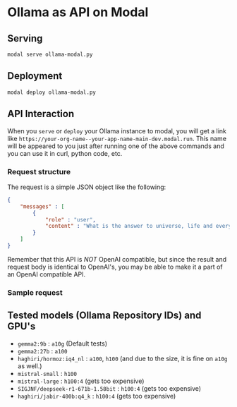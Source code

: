 # Ollama as API on Modal

## Serving 

```
modal serve ollama-modal.py
```

## Deployment

```
modal deploy ollama-modal.py
```

## API Interaction 

When you `serve` or `deploy` your Ollama instance to modal, you will get a link like `https://your-org-name--your-app-name-main-dev.modal.run`. This name will be appeared to you just after running one of the above commands and you can use it in curl, python code, etc. 

### Request structure 

The request is a simple JSON object like the following:

```json
{
    "messages" : [
        {
            "role" : "user",
            "content" : "What is the answer to universe, life and everything?"
        }
    ]
}
```

Remember that this API is _NOT_ OpenAI compatible, but since the result and request body is identical to OpenAI's, you may be able to make it a part of an OpenAI compatible API. 

### Sample request

## Tested models (Ollama Repository IDs) and GPU's

- `gemma2:9b` : `a10g` (Default tests)
- `gemma2:27b` : `a100`
- `haghiri/hormoz:iq4_nl` : `a100`, `h100` (and due to the size, it is fine on `a10g` as well.)
- `mistral-small` : `h100`
- `mistral-large` : `h100:4` (gets too expensive)
- `SIGJNF/deepseek-r1-671b-1.58bit` : `h100:4` (gets too expensive)
- `haghiri/jabir-400b:q4_k` : `h100:4` (gets too expensive)